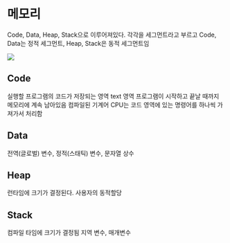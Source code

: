 # 메모리

Code, Data, Heap, Stack으로 이루어져있다.
각각을 세그먼트라고 부르고
Code, Data는 정적 세그먼트, Heap, Stack은 동적 세그먼트임

![](https://i.imgur.com/p1jQGUI.png)

## Code

실행할 프로그램의 코드가 저장되는 영역
text 영역
프로그램이 시작하고 끝날 때까지 메모리에 계속 남아있음
컴파일된 기계어
CPU는 코드 영역에 있는 명령어를 하나씩 가져가서 처리함

## Data

전역(글로벌) 변수, 정적(스태틱) 변수, 문자열 상수

## Heap

런타임에 크기가 결정된다.
사용자의 동적할당

## Stack

컴파일 타임에 크기가 결정됨
지역 변수, 매개변수